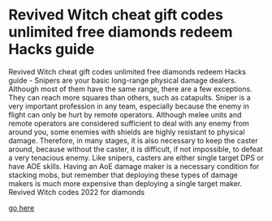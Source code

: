 # Revived Witch cheat gift codes unlimited free diamonds redeem Hacks guide

Revived Witch cheat gift codes unlimited free diamonds redeem Hacks guide - Snipers are your basic long-range physical damage dealers. Although most of them have the same range, there are a few exceptions. They can reach more squares than others, such as catapults. Sniper is a very important profession in any team, especially because the enemy in flight can only be hurt by remote operators. Although melee units and remote operators are considered sufficient to deal with any enemy from around you, some enemies with shields are highly resistant to physical damage. Therefore, in many stages, it is also necessary to keep the caster around, because without the caster, it is difficult, if not impossible, to defeat a very tenacious enemy. Like snipers, casters are either single target DPS or have AOE skills. Having an AoE damage maker is a necessary condition for stacking mobs, but remember that deploying these types of damage makers is much more expensive than deploying a single target maker. Revived Witch codes 2022 for diamonds

<a href="https://watermod.icu/revived-witch/">go here</a>

